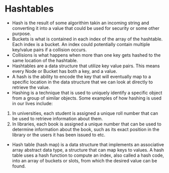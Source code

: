 # Hashtables

* Hash is the result of some algorithim takin an incoming string and converting it into a value that could be
used for security or some other purpose.
* Buckets is what is  contained in each index of the array of the hashtable. Each index is a bucket. An index could potentially contain multiple key/value pairs if a collision occurs.
* Collisions is what happens when more than one key gets hashed to the same location of the hashtable.
* Hashtables are a data structure that utilize key value pairs. This means every Node or Bucket has both a key, and a value.
* A hash is the ability to encode the key that will eventually map to a specific location in the data structure that we can look at directly to retrieve the value.
* Hashing is a technique that is used to uniquely identify a specific object from a group of similar objects. Some examples of how hashing is used in our lives include:
1) In universities, each student is assigned a unique roll number that can be used to retrieve information about them.
2) In libraries, each book is assigned a unique number that can be used to determine information about the book, such as its exact position in the library or the users it has been issued to etc.
* Hash table (hash map) is a data structure that implements an associative array abstract data type, a structure that can map keys to values. A hash table uses a hash function to compute an index, also called a hash code, into an array of buckets or slots, from which the desired value can be found.